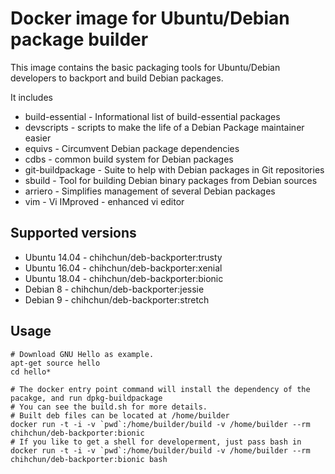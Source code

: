 # Docker image for Ubuntu/Debian package builder

This image contains the basic packaging tools for Ubuntu/Debian developers to backport and build Debian packages.

It includes

* build-essential - Informational list of build-essential packages
* devscripts - scripts to make the life of a Debian Package maintainer easier
* equivs - Circumvent Debian package dependencies
* cdbs - common build system for Debian packages
* git-buildpackage - Suite to help with Debian packages in Git repositories
* sbuild - Tool for building Debian binary packages from Debian sources
* arriero - Simplifies management of several Debian packages
* vim - Vi IMproved - enhanced vi editor

## Supported versions

* Ubuntu 14.04 - chihchun/deb-backporter:trusty
* Ubuntu 16.04 - chihchun/deb-backporter:xenial
* Ubuntu 18.04 - chihchun/deb-backporter:bionic
* Debian 8 - chihchun/deb-backporter:jessie
* Debian 9 - chihchun/deb-backporter:stretch

## Usage

    # Download GNU Hello as example.
    apt-get source hello
    cd hello*
    
    # The docker entry point command will install the dependency of the pacakge, and run dpkg-buildpackage
    # You can see the build.sh for more details.
    # Built deb files can be located at /home/builder
    docker run -t -i -v `pwd`:/home/builder/build -v /home/builder --rm chihchun/deb-backporter:bionic
    # If you like to get a shell for developerment, just pass bash in
    docker run -t -i -v `pwd`:/home/builder/build -v /home/builder --rm chihchun/deb-backporter:bionic bash